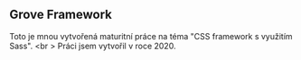## Grove Framework
Toto je mnou vytvořená maturitní práce na téma "CSS framework s využitím Sass". <br \>
Práci jsem vytvořil v roce 2020.

